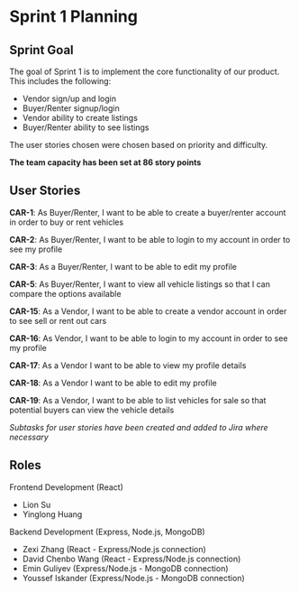 # Sprint 1 Planning

## Sprint Goal

The goal of Sprint 1 is to implement the core functionality of our product. This includes the following:
- Vendor sign/up and login
- Buyer/Renter signup/login
- Vendor ability to create listings
- Buyer/Renter ability to see listings

The user stories chosen were chosen based on priority and difficulty. 


**The team capacity has been set at 86 story points**



## User Stories

**CAR-1**: As Buyer/Renter, I want to be able to create a buyer/renter account in order to buy or rent vehicles

**CAR-2**: As Buyer/Renter, I want to be able to login to my account in order to see my profile

**CAR-3**: As a Buyer/Renter, I want to be able to edit my profile

**CAR-5**: As Buyer/Renter, I want to view all vehicle listings so that I can compare the options available

**CAR-15**: As a Vendor, I want to be able to create a vendor account in order to see sell or rent out cars

**CAR-16**: As Vendor, I want to be able to login to my account in order to see my profile

**CAR-17**: As a Vendor I want to be able to view my profile details

**CAR-18**: As a Vendor I want to be able to edit my profile

**CAR-19**: As a Vendor, I want to be able to list vehicles for sale so that potential buyers can view the vehicle details


*Subtasks for user stories have been created and added to Jira where necessary*


## Roles

Frontend Development (React)
- Lion Su
- Yinglong Huang

Backend Development (Express, Node.js, MongoDB)
- Zexi Zhang (React - Express/Node.js connection)
- David Chenbo Wang (React - Express/Node.js connection)
- Emin Guliyev (Express/Node.js - MongoDB connection)
- Youssef Iskander (Express/Node.js - MongoDB connection)